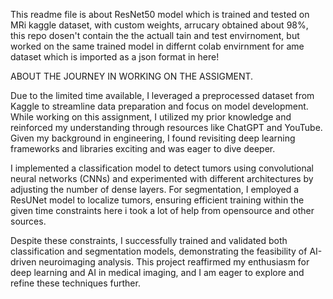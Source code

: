 This readme file is about ResNet50 model which is trained and tested on MRi kaggle dataset, with custom weights, arrucary obtained about 98%, this repo dosen't contain the the actuall tain and test envirnoment, but worked on the same trained model in differnt colab envirnment for ame dataset which is imported as a json format in here!

ABOUT THE JOURNEY IN WORKING ON THE ASSIGMENT.

Due to the limited time available, I leveraged a preprocessed dataset from Kaggle to streamline data preparation and focus on model development. While working on this assignment, I utilized my prior knowledge and reinforced my understanding through resources like ChatGPT and YouTube. Given my background in engineering, I found revisiting deep learning frameworks and libraries exciting and was eager to dive deeper.

I implemented a classification model to detect tumors using convolutional neural networks (CNNs) and experimented with different architectures by adjusting the number of dense layers. For segmentation, I employed a ResUNet model to localize tumors, ensuring efficient training within the given time constraints here i took a lot of help from opensource and other sources.

Despite these constraints, I successfully trained and validated both classification and segmentation models, demonstrating the feasibility of AI-driven neuroimaging analysis. This project reaffirmed my enthusiasm for deep learning and AI in medical imaging, and I am eager to explore and refine these techniques further.
